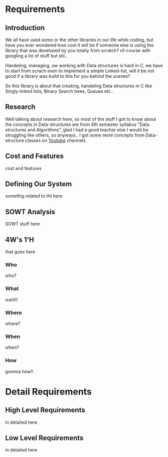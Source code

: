 # Requirements

## Introduction
We all have used some or the other libraries in our life while coding, but have you ever wondered how cool it will be if someone else is using the library that was developed by you totally from scratch? of-course with googling a lot of stuff but stil..

Handeling, managing, ow working with Data structures is hard in C, we have to start from scrach even to implement a simple Linked-list, will it be not good if a library was build to this for you behind the scenes?

So this library is about that creating, handeling Data structures in C like Singly-linked lists, Binary Search trees, Queues etc..

## Research

Well talking about research here, so most of the stuff I got to know about the concepts in Data-structures are from 4th semester syllabus "Data structures and Algorithms", glad I had a good teacher else I would be struggling like others, so anyways.. I got some more concepts from Data-structure classes on [Youtube](https://www.youtube.com/c/NareshIT) channels. 

## Cost and Features

cost and features

## Defining Our System

somethig related to tht here

## SOWT Analysis

SOWT stuff here

## 4W's 1'H

that goes here

### Who

who?

### What 

waht!!

### Where

where?

### When

when?

### How

gomma how!!

# Detail Requirements

## High Level Requirements

in detailed here

## Low Level Requirements

in detailed here



